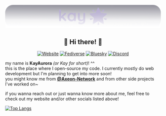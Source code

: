 ![](./github_banner.png)
<div align="center">
<h2>👋 Hi there! 👋</h2>
</div>
<div align="center">
<a href="http://kay.is-a.dev"><img alt="Website" src="https://img.shields.io/badge/website-kay.is--a.dev-gray?labelColor=purple"></a>
<a href="https://clyron.wetdry.world"><img alt="Fediverse" src="https://img.shields.io/badge/fedi-clyron@wetdry.world-gray?labelColor=orange"></a>
<a href="http://bsky.app/profile/did:plc:fqvzbqsjzjkl4o66rfp6cgk3"><img alt="Bluesky" src="https://img.shields.io/badge/bsky-kay.is--a.dev-gray?labelColor=lightblue"></a>
<a href="#"><img alt="Discord" src="https://img.shields.io/badge/discord-kayaurora-gray?labelColor=blue"></a>
</div>

my name is **KayAurora** *(or Kay for short)*! ^^\
this is the place where I open-source my code. I currently mostly do web development but I'm planning to get into more soon!\
you might know me from **[@Axeon-Network](https://github.com/Axeon-Network)** and from other side projects I've worked on~

if you wanna reach out or just wanna know more about me, feel free to check out my website and/or other socials listed above!

[![Top Langs](https://github-readme-stats.vercel.app/api/top-langs/?username=thekayaurora&layout=donut&theme=dark)](https://github.com/anuraghazra/github-readme-stats)
